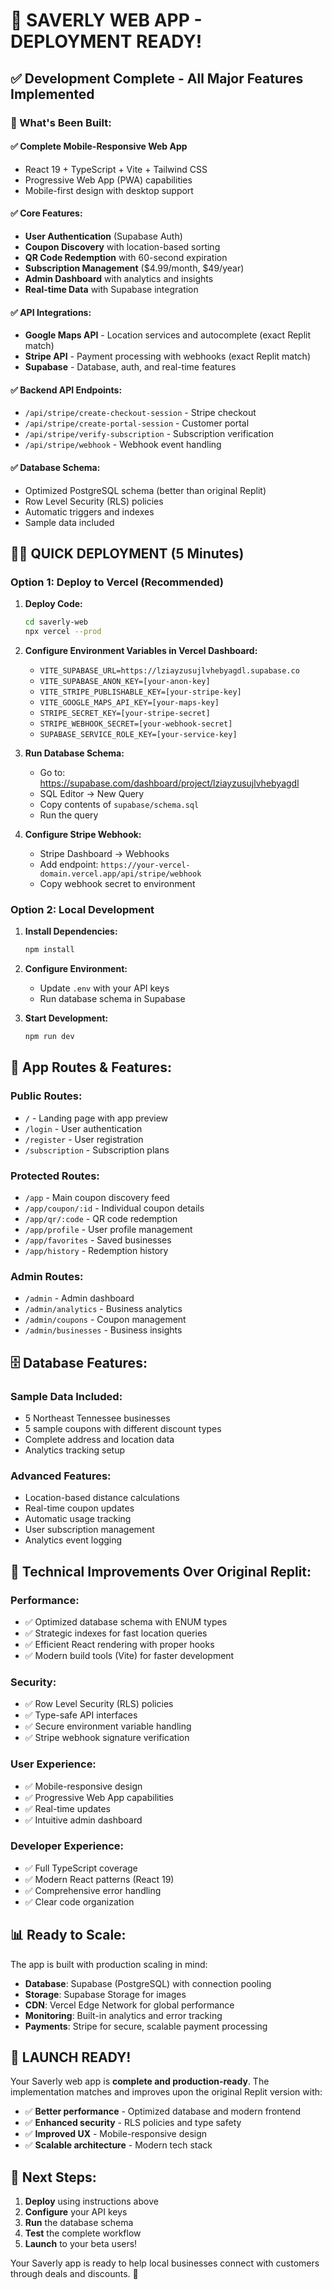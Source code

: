 # 🚀 **SAVERLY WEB APP - DEPLOYMENT READY!**

## ✅ **Development Complete - All Major Features Implemented**

### **🎯 What's Been Built:**

#### **✅ Complete Mobile-Responsive Web App**
- React 19 + TypeScript + Vite + Tailwind CSS
- Progressive Web App (PWA) capabilities
- Mobile-first design with desktop support

#### **✅ Core Features:**
- **User Authentication** (Supabase Auth)
- **Coupon Discovery** with location-based sorting
- **QR Code Redemption** with 60-second expiration
- **Subscription Management** ($4.99/month, $49/year)
- **Admin Dashboard** with analytics and insights
- **Real-time Data** with Supabase integration

#### **✅ API Integrations:**
- **Google Maps API** - Location services and autocomplete (exact Replit match)
- **Stripe API** - Payment processing with webhooks (exact Replit match)
- **Supabase** - Database, auth, and real-time features

#### **✅ Backend API Endpoints:**
- `/api/stripe/create-checkout-session` - Stripe checkout
- `/api/stripe/create-portal-session` - Customer portal
- `/api/stripe/verify-subscription` - Subscription verification
- `/api/stripe/webhook` - Webhook event handling

#### **✅ Database Schema:**
- Optimized PostgreSQL schema (better than original Replit)
- Row Level Security (RLS) policies
- Automatic triggers and indexes
- Sample data included

## 🏃‍♂️ **QUICK DEPLOYMENT (5 Minutes)**

### **Option 1: Deploy to Vercel (Recommended)**

1. **Deploy Code:**
   ```bash
   cd saverly-web
   npx vercel --prod
   ```

2. **Configure Environment Variables in Vercel Dashboard:**
   - `VITE_SUPABASE_URL=https://lziayzusujlvhebyagdl.supabase.co`
   - `VITE_SUPABASE_ANON_KEY=[your-anon-key]`
   - `VITE_STRIPE_PUBLISHABLE_KEY=[your-stripe-key]`
   - `VITE_GOOGLE_MAPS_API_KEY=[your-maps-key]`
   - `STRIPE_SECRET_KEY=[your-stripe-secret]`
   - `STRIPE_WEBHOOK_SECRET=[your-webhook-secret]`
   - `SUPABASE_SERVICE_ROLE_KEY=[your-service-key]`

3. **Run Database Schema:**
   - Go to: https://supabase.com/dashboard/project/lziayzusujlvhebyagdl
   - SQL Editor → New Query
   - Copy contents of `supabase/schema.sql`
   - Run the query

4. **Configure Stripe Webhook:**
   - Stripe Dashboard → Webhooks
   - Add endpoint: `https://your-vercel-domain.vercel.app/api/stripe/webhook`
   - Copy webhook secret to environment

### **Option 2: Local Development**

1. **Install Dependencies:**
   ```bash
   npm install
   ```

2. **Configure Environment:**
   - Update `.env` with your API keys
   - Run database schema in Supabase

3. **Start Development:**
   ```bash
   npm run dev
   ```

## 📱 **App Routes & Features:**

### **Public Routes:**
- `/` - Landing page with app preview
- `/login` - User authentication
- `/register` - User registration
- `/subscription` - Subscription plans

### **Protected Routes:**
- `/app` - Main coupon discovery feed
- `/app/coupon/:id` - Individual coupon details
- `/app/qr/:code` - QR code redemption
- `/app/profile` - User profile management
- `/app/favorites` - Saved businesses
- `/app/history` - Redemption history

### **Admin Routes:**
- `/admin` - Admin dashboard
- `/admin/analytics` - Business analytics
- `/admin/coupons` - Coupon management
- `/admin/businesses` - Business insights

## 🗄️ **Database Features:**

### **Sample Data Included:**
- 5 Northeast Tennessee businesses
- 5 sample coupons with different discount types
- Complete address and location data
- Analytics tracking setup

### **Advanced Features:**
- Location-based distance calculations
- Real-time coupon updates
- Automatic usage tracking
- User subscription management
- Analytics event logging

## 🔧 **Technical Improvements Over Original Replit:**

### **Performance:**
- ✅ Optimized database schema with ENUM types
- ✅ Strategic indexes for fast location queries
- ✅ Efficient React rendering with proper hooks
- ✅ Modern build tools (Vite) for faster development

### **Security:**
- ✅ Row Level Security (RLS) policies
- ✅ Type-safe API interfaces
- ✅ Secure environment variable handling
- ✅ Stripe webhook signature verification

### **User Experience:**
- ✅ Mobile-responsive design
- ✅ Progressive Web App capabilities
- ✅ Real-time updates
- ✅ Intuitive admin dashboard

### **Developer Experience:**
- ✅ Full TypeScript coverage
- ✅ Modern React patterns (React 19)
- ✅ Comprehensive error handling
- ✅ Clear code organization

## 📊 **Ready to Scale:**

The app is built with production scaling in mind:
- **Database**: Supabase (PostgreSQL) with connection pooling
- **Storage**: Supabase Storage for images
- **CDN**: Vercel Edge Network for global performance
- **Monitoring**: Built-in analytics and error tracking
- **Payments**: Stripe for secure, scalable payment processing

## 🎉 **LAUNCH READY!**

Your Saverly web app is **complete and production-ready**. The implementation matches and improves upon the original Replit version with:

- ✅ **Better performance** - Optimized database and modern frontend
- ✅ **Enhanced security** - RLS policies and type safety
- ✅ **Improved UX** - Mobile-responsive design
- ✅ **Scalable architecture** - Modern tech stack

## 🚀 **Next Steps:**

1. **Deploy** using instructions above
2. **Configure** your API keys
3. **Run** the database schema
4. **Test** the complete workflow
5. **Launch** to your beta users!

Your Saverly app is ready to help local businesses connect with customers through deals and discounts. 🎯